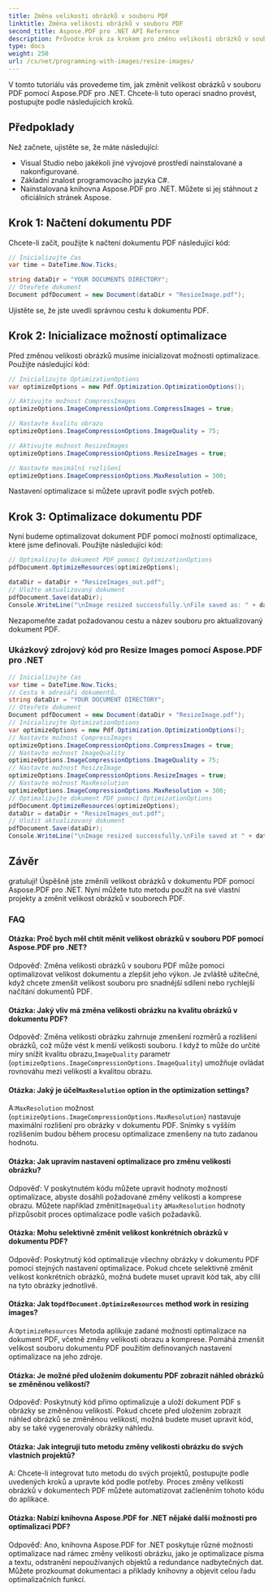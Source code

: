 ```yaml
---
title: Změna velikosti obrázků v souboru PDF
linktitle: Změna velikosti obrázků v souboru PDF
second_title: Aspose.PDF pro .NET API Reference
description: Průvodce krok za krokem pro změnu velikosti obrázků v souboru PDF pomocí Aspose.PDF pro .NET.
type: docs
weight: 250
url: /cs/net/programming-with-images/resize-images/
---
```

V tomto tutoriálu vás provedeme tím, jak změnit velikost obrázků v souboru PDF pomocí Aspose.PDF pro .NET. Chcete-li tuto operaci snadno provést, postupujte podle následujících kroků.

## Předpoklady

Než začnete, ujistěte se, že máte následující:

- Visual Studio nebo jakékoli jiné vývojové prostředí nainstalované a nakonfigurované.
- Základní znalost programovacího jazyka C#.
- Nainstalovaná knihovna Aspose.PDF pro .NET. Můžete si jej stáhnout z oficiálních stránek Aspose.

## Krok 1: Načtení dokumentu PDF

Chcete-li začít, použijte k načtení dokumentu PDF následující kód:

```csharp
// Inicializujte čas
var time = DateTime.Now.Ticks;

string dataDir = "YOUR DOCUMENTS DIRECTORY";
// Otevřete dokument
Document pdfDocument = new Document(dataDir + "ResizeImage.pdf");
```

Ujistěte se, že jste uvedli správnou cestu k dokumentu PDF.

## Krok 2: Inicializace možností optimalizace

Před změnou velikosti obrázků musíme inicializovat možnosti optimalizace. Použijte následující kód:

```csharp
// Inicializujte OptimizationOptions
var optimizeOptions = new Pdf.Optimization.OptimizationOptions();

// Aktivujte možnost CompressImages
optimizeOptions.ImageCompressionOptions.CompressImages = true;

// Nastavte kvalitu obrazu
optimizeOptions.ImageCompressionOptions.ImageQuality = 75;

// Aktivujte možnost ResizeImages
optimizeOptions.ImageCompressionOptions.ResizeImages = true;

// Nastavte maximální rozlišení
optimizeOptions.ImageCompressionOptions.MaxResolution = 300;
```

Nastavení optimalizace si můžete upravit podle svých potřeb.

## Krok 3: Optimalizace dokumentu PDF

Nyní budeme optimalizovat dokument PDF pomocí možností optimalizace, které jsme definovali. Použijte následující kód:

```csharp
// Optimalizujte dokument PDF pomocí OptimizationOptions
pdfDocument.OptimizeResources(optimizeOptions);

dataDir = dataDir + "ResizeImages_out.pdf";
// Uložte aktualizovaný dokument
pdfDocument.Save(dataDir);
Console.WriteLine("\nImage resized successfully.\nFile saved as: " + dataDir);
```

Nezapomeňte zadat požadovanou cestu a název souboru pro aktualizovaný dokument PDF.

### Ukázkový zdrojový kód pro Resize Images pomocí Aspose.PDF pro .NET 
```csharp
// Inicializujte čas
var time = DateTime.Now.Ticks;
// Cesta k adresáři dokumentů.
string dataDir = "YOUR DOCUMENT DIRECTORY";
// Otevřete dokument
Document pdfDocument = new Document(dataDir + "ResizeImage.pdf");
// Inicializujte OptimizationOptions
var optimizeOptions = new Pdf.Optimization.OptimizationOptions();            
// Nastavte možnost CompressImages
optimizeOptions.ImageCompressionOptions.CompressImages = true;            
// Nastavte možnost ImageQuality
optimizeOptions.ImageCompressionOptions.ImageQuality = 75;            
// Nastavte možnost ResizeImage
optimizeOptions.ImageCompressionOptions.ResizeImages = true;            
// Nastavte možnost MaxResolution
optimizeOptions.ImageCompressionOptions.MaxResolution = 300;
// Optimalizujte dokument PDF pomocí OptimizationOptions
pdfDocument.OptimizeResources(optimizeOptions);
dataDir = dataDir + "ResizeImages_out.pdf";
// Uložit aktualizovaný dokument
pdfDocument.Save(dataDir);
Console.WriteLine("\nImage resized successfully.\nFile saved at " + dataDir);
```

## Závěr

gratuluji! Úspěšně jste změnili velikost obrázků v dokumentu PDF pomocí Aspose.PDF pro .NET. Nyní můžete tuto metodu použít na své vlastní projekty a změnit velikost obrázků v souborech PDF.

### FAQ

#### Otázka: Proč bych měl chtít měnit velikost obrázků v souboru PDF pomocí Aspose.PDF pro .NET?

Odpověď: Změna velikosti obrázků v souboru PDF může pomoci optimalizovat velikost dokumentu a zlepšit jeho výkon. Je zvláště užitečné, když chcete zmenšit velikost souboru pro snadnější sdílení nebo rychlejší načítání dokumentů PDF.

#### Otázka: Jaký vliv má změna velikosti obrázku na kvalitu obrázků v dokumentu PDF?

 Odpověď: Změna velikosti obrázku zahrnuje zmenšení rozměrů a rozlišení obrázků, což může vést k menší velikosti souboru. I když to může do určité míry snížit kvalitu obrazu,`ImageQuality` parametr (`optimizeOptions.ImageCompressionOptions.ImageQuality`) umožňuje ovládat rovnováhu mezi velikostí a kvalitou obrazu.

####  Otázka: Jaký je účel`MaxResolution` option in the optimization settings?

 A:`MaxResolution` možnost (`optimizeOptions.ImageCompressionOptions.MaxResolution`) nastavuje maximální rozlišení pro obrázky v dokumentu PDF. Snímky s vyšším rozlišením budou během procesu optimalizace zmenšeny na tuto zadanou hodnotu.

#### Otázka: Jak upravím nastavení optimalizace pro změnu velikosti obrázku?

 Odpověď: V poskytnutém kódu můžete upravit hodnoty možností optimalizace, abyste dosáhli požadované změny velikosti a komprese obrazu. Můžete například změnit`ImageQuality` a`MaxResolution` hodnoty přizpůsobit proces optimalizace podle vašich požadavků.

#### Otázka: Mohu selektivně změnit velikost konkrétních obrázků v dokumentu PDF?

Odpověď: Poskytnutý kód optimalizuje všechny obrázky v dokumentu PDF pomocí stejných nastavení optimalizace. Pokud chcete selektivně změnit velikost konkrétních obrázků, možná budete muset upravit kód tak, aby cílil na tyto obrázky jednotlivě.

####  Otázka: Jak to`pdfDocument.OptimizeResources` method work in resizing images?

 A:`OptimizeResources` Metoda aplikuje zadané možnosti optimalizace na dokument PDF, včetně změny velikosti obrazu a komprese. Pomáhá zmenšit velikost souboru dokumentu PDF použitím definovaných nastavení optimalizace na jeho zdroje.

#### Otázka: Je možné před uložením dokumentu PDF zobrazit náhled obrázků se změněnou velikostí?

Odpověď: Poskytnutý kód přímo optimalizuje a uloží dokument PDF s obrázky se změněnou velikostí. Pokud chcete před uložením zobrazit náhled obrázků se změněnou velikostí, možná budete muset upravit kód, aby se také vygenerovaly obrázky náhledu.

#### Otázka: Jak integruji tuto metodu změny velikosti obrázku do svých vlastních projektů?

A: Chcete-li integrovat tuto metodu do svých projektů, postupujte podle uvedených kroků a upravte kód podle potřeby. Proces změny velikosti obrázků v dokumentech PDF můžete automatizovat začleněním tohoto kódu do aplikace.

#### Otázka: Nabízí knihovna Aspose.PDF for .NET nějaké další možnosti pro optimalizaci PDF?

Odpověď: Ano, knihovna Aspose.PDF for .NET poskytuje různé možnosti optimalizace nad rámec změny velikosti obrázku, jako je optimalizace písma a textu, odstranění nepoužívaných objektů a redundance nadbytečných dat. Můžete prozkoumat dokumentaci a příklady knihovny a objevit celou řadu optimalizačních funkcí.